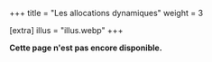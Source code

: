 +++
title = "Les allocations dynamiques"
weight = 3

[extra]
illus = "illus.webp"
+++

**Cette page n'est pas encore disponible.**

